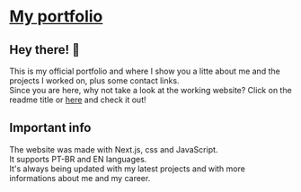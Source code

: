 # [My portfolio](https://kvnportfolio.vercel.app)
## Hey there! 👋
This is my official portfolio and where I show you a litte about me and the projects I worked on, plus some contact links. <br>
Since you are here, why not take a look at the working website? Click on the readme title or [here](https://kvnportfolio.vercel.app) and check it out!

## Important info
The website was made with Next.js, css and JavaScript. <br>
It supports PT-BR and EN languages. <br>
It's always being updated with my latest projects and with more informations about me and my career.

